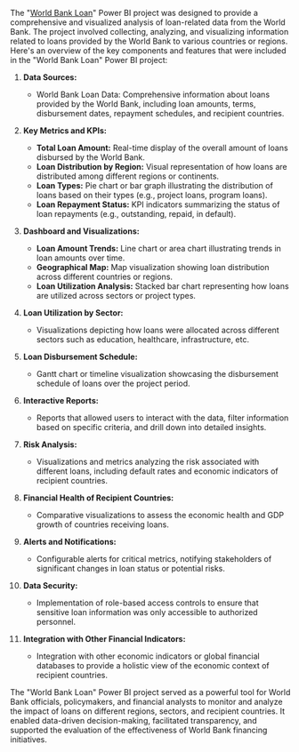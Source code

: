 The "[World Bank Loan](https://github.com/OLUJUWON-OMOTOBA/Project-13/blob/main/World%20bank%20Loan%20(1).pbix)" Power BI project was designed to provide a comprehensive and visualized analysis of loan-related data from the World Bank. The project involved collecting, analyzing, and visualizing information related to loans provided by the World Bank to various countries or regions. Here's an overview of the key components and features that were included in the "World Bank Loan" Power BI project:

1. **Data Sources:**
   - World Bank Loan Data: Comprehensive information about loans provided by the World Bank, including loan amounts, terms, disbursement dates, repayment schedules, and recipient countries.

2. **Key Metrics and KPIs:**
   - **Total Loan Amount:** Real-time display of the overall amount of loans disbursed by the World Bank.
   - **Loan Distribution by Region:** Visual representation of how loans are distributed among different regions or continents.
   - **Loan Types:** Pie chart or bar graph illustrating the distribution of loans based on their types (e.g., project loans, program loans).
   - **Loan Repayment Status:** KPI indicators summarizing the status of loan repayments (e.g., outstanding, repaid, in default).

3. **Dashboard and Visualizations:**
   - **Loan Amount Trends:** Line chart or area chart illustrating trends in loan amounts over time.
   - **Geographical Map:** Map visualization showing loan distribution across different countries or regions.
   - **Loan Utilization Analysis:** Stacked bar chart representing how loans are utilized across sectors or project types.

4. **Loan Utilization by Sector:**
   - Visualizations depicting how loans were allocated across different sectors such as education, healthcare, infrastructure, etc.

5. **Loan Disbursement Schedule:**
   - Gantt chart or timeline visualization showcasing the disbursement schedule of loans over the project period.

6. **Interactive Reports:**
   - Reports that allowed users to interact with the data, filter information based on specific criteria, and drill down into detailed insights.

7. **Risk Analysis:**
   - Visualizations and metrics analyzing the risk associated with different loans, including default rates and economic indicators of recipient countries.

8. **Financial Health of Recipient Countries:**
   - Comparative visualizations to assess the economic health and GDP growth of countries receiving loans.

9. **Alerts and Notifications:**
   - Configurable alerts for critical metrics, notifying stakeholders of significant changes in loan status or potential risks.

10. **Data Security:**
    - Implementation of role-based access controls to ensure that sensitive loan information was only accessible to authorized personnel.

11. **Integration with Other Financial Indicators:**
    - Integration with other economic indicators or global financial databases to provide a holistic view of the economic context of recipient countries.

The "World Bank Loan" Power BI project served as a powerful tool for World Bank officials, policymakers, and financial analysts to monitor and analyze the impact of loans on different regions, sectors, and recipient countries. It enabled data-driven decision-making, facilitated transparency, and supported the evaluation of the effectiveness of World Bank financing initiatives.

